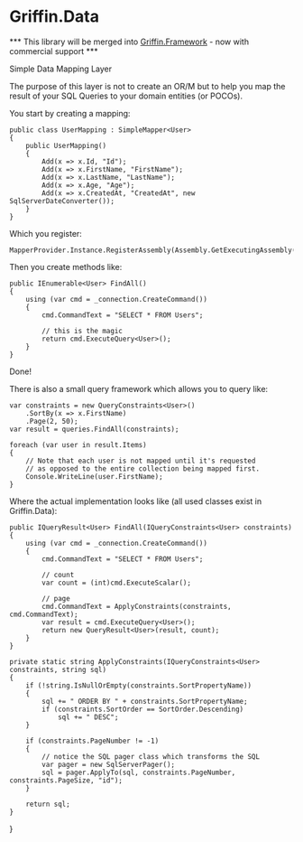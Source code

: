 Griffin.Data
============

*** This library will be merged into [Griffin.Framework](https://github.com/jgauffin/griffin.framework) - now with commercial support ***



Simple Data Mapping Layer

The purpose of this layer is not to create an OR/M but to help you map the result of your SQL Queries to your domain entities (or POCOs).

You start by creating a mapping:

    public class UserMapping : SimpleMapper<User>
    {
        public UserMapping()
        {
            Add(x => x.Id, "Id");
            Add(x => x.FirstName, "FirstName");
            Add(x => x.LastName, "LastName");
            Add(x => x.Age, "Age");
            Add(x => x.CreatedAt, "CreatedAt", new SqlServerDateConverter());
        }
    }
	
Which you register:

	MapperProvider.Instance.RegisterAssembly(Assembly.GetExecutingAssembly());

Then you create methods like:

	public IEnumerable<User> FindAll()
	{
		using (var cmd = _connection.CreateCommand())
		{
			cmd.CommandText = "SELECT * FROM Users";
			
			// this is the magic
			return cmd.ExecuteQuery<User>();
		}
	}

Done!

There is also a small query framework which allows you to query like:

	var constraints = new QueryConstraints<User>()
		.SortBy(x => x.FirstName)
		.Page(2, 50);
	var result = queries.FindAll(constraints);

	foreach (var user in result.Items)
	{
		// Note that each user is not mapped until it's requested
		// as opposed to the entire collection being mapped first.
		Console.WriteLine(user.FirstName);
	}

Where the actual implementation looks like (all used classes exist in Griffin.Data):

	public IQueryResult<User> FindAll(IQueryConstraints<User> constraints)
	{
		using (var cmd = _connection.CreateCommand())
		{
			cmd.CommandText = "SELECT * FROM Users";

			// count
			var count = (int)cmd.ExecuteScalar();

			// page
			cmd.CommandText = ApplyConstraints(constraints, cmd.CommandText);
			var result = cmd.ExecuteQuery<User>();
			return new QueryResult<User>(result, count);
		}
	}

	private static string ApplyConstraints(IQueryConstraints<User> constraints, string sql)
	{
		if (!string.IsNullOrEmpty(constraints.SortPropertyName))
		{
			sql += " ORDER BY " + constraints.SortPropertyName;
			if (constraints.SortOrder == SortOrder.Descending)
				sql += " DESC";
		}

		if (constraints.PageNumber != -1)
		{
			// notice the SQL pager class which transforms the SQL
			var pager = new SqlServerPager();
			sql = pager.ApplyTo(sql, constraints.PageNumber, constraints.PageSize, "id");
		}

		return sql;
	}
}